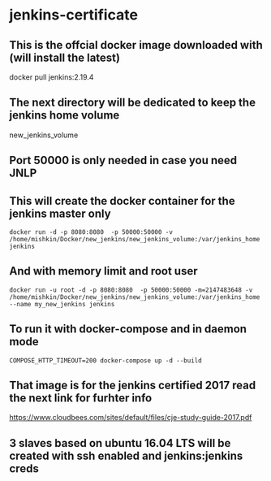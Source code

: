 # jenkins-certificate

## This is the offcial docker image downloaded with (will install the latest)
docker pull jenkins:2.19.4

## The next directory will be dedicated to keep the jenkins home volume
new_jenkins_volume

## Port 50000 is only needed in case you need JNLP

## This will create the docker container for the jenkins master only
```
docker run -d -p 8080:8080  -p 50000:50000 -v /home/mishkin/Docker/new_jenkins/new_jenkins_volume:/var/jenkins_home jenkins
```
## And with memory limit and root user
```
docker run -u root -d -p 8080:8080  -p 50000:50000 -m=2147483648 -v /home/mishkin/Docker/new_jenkins/new_jenkins_volume:/var/jenkins_home --name my_new_jenkins jenkins 
```
## To run it with docker-compose and in daemon mode 
```
COMPOSE_HTTP_TIMEOUT=200 docker-compose up -d --build
```
## That image is for the jenkins certified 2017 read the next link for furhter info
https://www.cloudbees.com/sites/default/files/cje-study-guide-2017.pdf

## 3 slaves based on ubuntu 16.04 LTS will be created with ssh enabled and jenkins:jenkins creds
